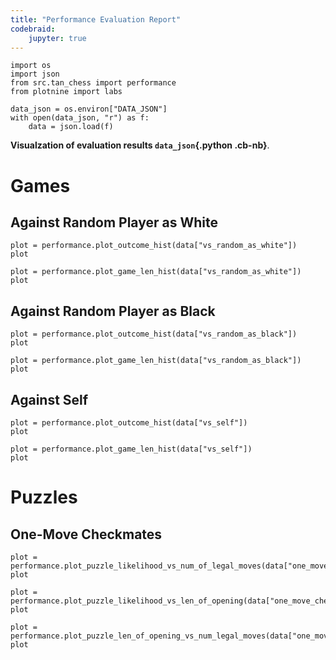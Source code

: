 ```yaml
---
title: "Performance Evaluation Report"
codebraid:
    jupyter: true
---
```


<!--
Visualizes a `EvalResult`.

Live Reload via entr:
    entr -cs "DATA_JSON=result.json PYTHONPATH=\"$(realpath .)\" codebraid pandoc --no-cache --overwrite --from markdown --to pdf -o cb.pdf ./eval/full-eval-codebraid.md" <<<./eval/full-eval-codebraid.md
-->

```{.python .cb-run}
import os
import json
from src.tan_chess import performance
from plotnine import labs

data_json = os.environ["DATA_JSON"]
with open(data_json, "r") as f:
    data = json.load(f)
```

**Visualzation of evaluation results `data_json`{.python .cb-nb}**.

# Games

## Against Random Player as White

```{.python .cb-run show=rich_output}
plot = performance.plot_outcome_hist(data["vs_random_as_white"])
plot
```

```{.python .cb-run show=rich_output}
plot = performance.plot_game_len_hist(data["vs_random_as_white"])
plot
```

## Against Random Player as Black

```{.python .cb-run show=rich_output}
plot = performance.plot_outcome_hist(data["vs_random_as_black"])
plot
```

```{.python .cb-run show=rich_output}
plot = performance.plot_game_len_hist(data["vs_random_as_black"])
plot
```

## Against Self

```{.python .cb-run show=rich_output}
plot = performance.plot_outcome_hist(data["vs_self"])
plot
```

```{.python .cb-run show=rich_output}
plot = performance.plot_game_len_hist(data["vs_self"])
plot
```

# Puzzles

## One-Move Checkmates

```{.python .cb-run show=rich_output}
plot = performance.plot_puzzle_likelihood_vs_num_of_legal_moves(data["one_move_checkmate_puzzles"])
plot
```

```{.python .cb-run show=rich_output}
plot = performance.plot_puzzle_likelihood_vs_len_of_opening(data["one_move_checkmate_puzzles"])
plot
```

```{.python .cb-run show=rich_output}
plot = performance.plot_puzzle_len_of_opening_vs_num_legal_moves(data["one_move_checkmate_puzzles"])
plot
```

